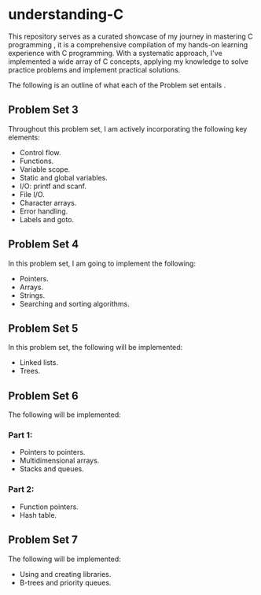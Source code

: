 # understanding-C
This repository serves as a curated showcase of my journey in mastering C programming ,
it is a comprehensive compilation of my hands-on learning experience with C programming.
With a systematic approach, I've implemented a wide array of C concepts,  applying my knowledge to solve practice problems
and implement practical solutions.

The following is an outline of what each of the Problem set entails .
## Problem Set 3
Throughout this problem set, I am actively incorporating the following key elements:
- Control flow.
- Functions.
- Variable scope.
- Static and global variables.
- I/O: printf and scanf.
- File I/O.
- Character arrays.
- Error handling.
- Labels and goto.

## Problem Set 4
In this problem set, I am going to implement the following:
- Pointers.
- Arrays.
- Strings.
- Searching and sorting algorithms.

## Problem Set 5
In this problem set, the following will be implemented:
- Linked lists.
- Trees.

## Problem Set 6
The following will be implemented:

### Part 1:
- Pointers to pointers.
- Multidimensional arrays.
- Stacks and queues.

### Part 2:
- Function pointers.
- Hash table.

## Problem Set 7
The following will be implemented:
- Using and creating libraries.
- B-trees and priority queues.

